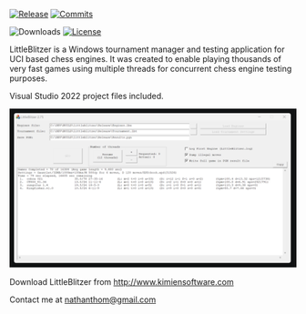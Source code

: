 <div align="left">

  [![Release][release-badge]][release-link]
  [![Commits][commits-badge]][commits-link]

  ![Downloads][downloads-badge]
  [![License][license-badge]][license-link]
 
</div>

LittleBlitzer is a Windows tournament manager and testing application for UCI based chess engines. It was created to enable
playing thousands of very fast games using multiple threads for concurrent chess engine testing purposes. 

Visual Studio 2022 project files included.

![alt tag](https://raw.githubusercontent.com/FireFather/littleblitzer/master/bitmaps/LittleBlitzer.png)

Download LittleBlitzer from http://www.kimiensoftware.com

Contact me at nathanthom@gmail.com

[license-badge]:https://img.shields.io/github/license/FireFather/littleblitzer?style=for-the-badge&label=license&color=success
[license-link]:https://github.com/FireFather/littleblitzer/blob/master/docs/LICENSE
[release-badge]:https://img.shields.io/github/v/release/FireFather/littleblitzer?style=for-the-badge&label=official%20release
[release-link]:https://github.com/FireFather/littleblitzer/releases/latest
[commits-badge]:https://img.shields.io/github/commits-since/FireFather/littleblitzer/latest?style=for-the-badge
[commits-link]:https://github.com/FireFather/littleblitzer/commits/main
[downloads-badge]:https://img.shields.io/github/downloads/FireFather/littleblitzer/total?color=success&style=for-the-badge
